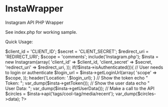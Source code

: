 InstaWrapper
============

Instagram API PHP Wrapper

See index.php for working sample.

Quick Usage: 

<?php 

// Change these to your Instagram App Details -->
$client_id = 'CLIENT_ID';
$secret = 'CLIENT_SECRET';
$redirect_uri = 'REDIRECT_URI';
$scope = 'comments';

include('Instagram.php');

$insta = new Instagram(array(
	'client_id' => $client_id,
	'client_secret' => $secret,
	'redirect_uri' => $redirect_uri,
));

if(!$insta->isAuthenticated()){
	// User needs to login or authenticate
	$login_url = $insta->getLoginUrl(array(
		'scope' => $scope,
	));
	header('Location: '.$login_url);
}

// Show the token
echo "<br />Token: ";
var_dump($insta->getToken());

// Show the user data
echo "<br />User Data: ";
var_dump($insta->getUserData());

// Make a call to the API
$circles = $insta->api('tags/cool-tag/media/recent'); 
var_dump($circles->data);

?>
